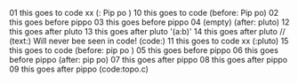 01 this goes to code
xx (:   Pip   po   )
10 this goes to code
(before: Pip po)
02 this goes before pippo
03 this goes before pippo
04 (empty)
(after: pluto)
12 this goes after pluto
13 this goes after pluto
'(a:b)'
14 this goes after pluto
// (text:)
Will never bee seen in code!
(code:)
11 this goes to code
xx (:pluto)
15 this goes to code
(before: pip po )
05 this goes before pippo
06 this goes before pippo
 (after: pip   po)
07 this goes after pippo
08 this goes after pippo
09 this goes after pippo
(code:topo.c)
